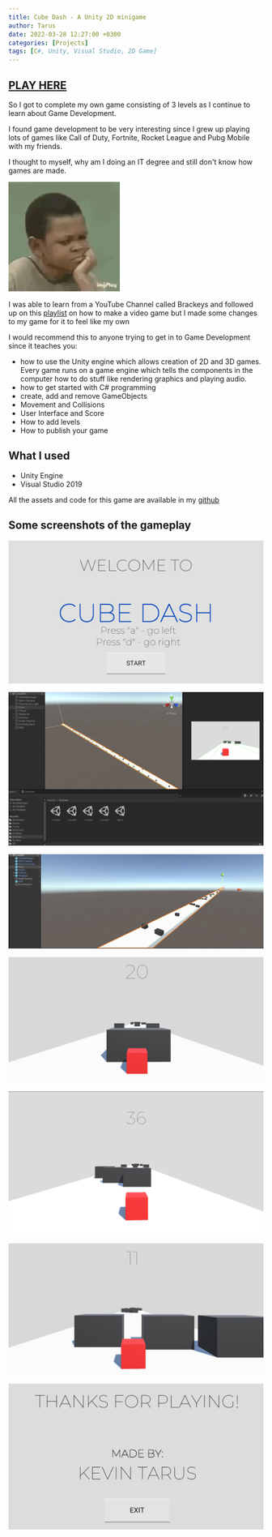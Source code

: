 ```yaml
---
title: Cube Dash - A Unity 2D minigame
author: Tarus
date: 2022-03-28 12:27:00 +0300
categories: [Projects]
tags: [C#, Unity, Visual Studio, 2D Game]
---
```


## [PLAY HERE](https://play.unity.com/mg/other/webgl-builds-170220)

So I got to complete my own game consisting of 3 levels as I continue to learn about Game Development.

I found game development to be very interesting since I grew up playing lots of games like Call of Duty, Fortnite, Rocket League and Pubg Mobile with my friends.

I thought to myself, why am I doing an IT degree and still don't know how games are made.

![Alt text](/assets/cubedash/giphy.webp)

I was able to learn from a YouTube Channel called Brackeys and followed up on this [playlist](https://youtube.com/playlist?list=PLPV2KyIb3jR53Jce9hP7G5xC4O9AgnOuL) on how to make a video game but I made some changes to my game for it to feel like my own 

I would recommend this to anyone trying to get in to Game Development since it teaches you:

- how to use the Unity engine which allows creation of 2D and 3D games. Every game runs on a game engine which tells the components in the computer how to do stuff like rendering graphics and playing audio.
- how to get started with C# programming
- create, add and remove GameObjects
- Movement and Collisions
- User Interface and Score
- How to add levels
- How to publish your game


## What I used
- Unity Engine 
- Visual Studio 2019

All the assets and code for this game are available in my [github](https://github.com/kevintarus/CubeDash)

## Some screenshots of the gameplay

![Alt text](/assets/cubedash/image1.png)

![Alt text](/assets/cubedash/image2.png)

![Alt text](/assets/cubedash/image3.png)

![Alt text](/assets/cubedash/image4.png)

![Alt text](/assets/cubedash/image5.png)

![Alt text](/assets/cubedash/image6.png)

![Alt text](/assets/cubedash/image7.png)

